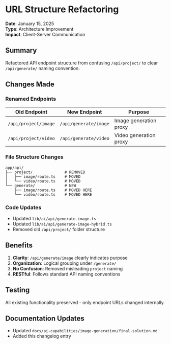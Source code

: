# URL Structure Refactoring

**Date**: January 15, 2025  
**Type**: Architecture Improvement  
**Impact**: Client-Server Communication  

## Summary

Refactored API endpoint structure from confusing `/api/project/` to clear `/api/generate/` naming convention.

## Changes Made

### Renamed Endpoints

| Old Endpoint | New Endpoint | Purpose |
|--------------|--------------|---------|
| `/api/project/image` | `/api/generate/image` | Image generation proxy |
| `/api/project/video` | `/api/generate/video` | Video generation proxy |

### File Structure Changes

```
app/api/
├── project/              # REMOVED
│   ├── image/route.ts    # MOVED
│   └── video/route.ts    # MOVED
└── generate/             # NEW
    ├── image/route.ts    # MOVED HERE
    └── video/route.ts    # MOVED HERE
```

### Code Updates

- Updated `lib/ai/api/generate-image.ts`
- Updated `lib/ai/api/generate-image-hybrid.ts`
- Removed old `/api/project/` folder structure

## Benefits

1. **Clarity**: `/api/generate/image` clearly indicates purpose
2. **Organization**: Logical grouping under `/generate/`
3. **No Confusion**: Removed misleading `project` naming
4. **RESTful**: Follows standard API naming conventions

## Testing

All existing functionality preserved - only endpoint URLs changed internally.

## Documentation Updates

- Updated `docs/ai-capabilities/image-generation/final-solution.md`
- Added this changelog entry 